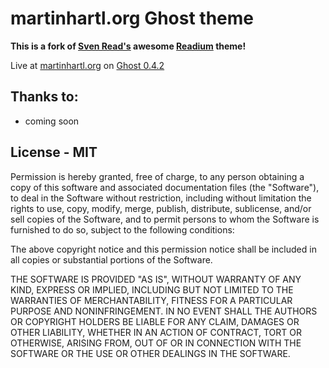 # martinhartl.org Ghost theme

**This is a fork of [Sven Read's](https://github.com/starburst1977) awesome [Readium](https://github.com/starburst1977/readium) theme!**

Live at [martinhartl.org](http://martinhartl.org) on [Ghost 0.4.2](http://ghost.org)

## Thanks to:

- coming soon

## License - MIT

Permission is hereby granted, free of charge, to any person
obtaining a copy of this software and associated documentation
files (the "Software"), to deal in the Software without
restriction, including without limitation the rights to use,
copy, modify, merge, publish, distribute, sublicense, and/or sell
copies of the Software, and to permit persons to whom the
Software is furnished to do so, subject to the following
conditions:

The above copyright notice and this permission notice shall be
included in all copies or substantial portions of the Software.

THE SOFTWARE IS PROVIDED "AS IS", WITHOUT WARRANTY OF ANY KIND,
EXPRESS OR IMPLIED, INCLUDING BUT NOT LIMITED TO THE WARRANTIES
OF MERCHANTABILITY, FITNESS FOR A PARTICULAR PURPOSE AND
NONINFRINGEMENT. IN NO EVENT SHALL THE AUTHORS OR COPYRIGHT
HOLDERS BE LIABLE FOR ANY CLAIM, DAMAGES OR OTHER LIABILITY,
WHETHER IN AN ACTION OF CONTRACT, TORT OR OTHERWISE, ARISING
FROM, OUT OF OR IN CONNECTION WITH THE SOFTWARE OR THE USE OR
OTHER DEALINGS IN THE SOFTWARE.

